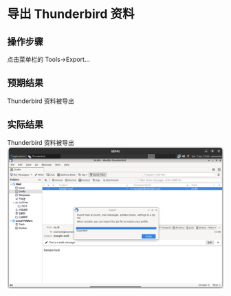 # 导出 Thunderbird 资料

## 操作步骤

点击菜单栏的 Tools->Export...

## 预期结果

Thunderbird 资料被导出

## 实际结果

Thunderbird 资料被导出
![Thunderbird资料被导出](./img/thunderbird-export-data.png)
